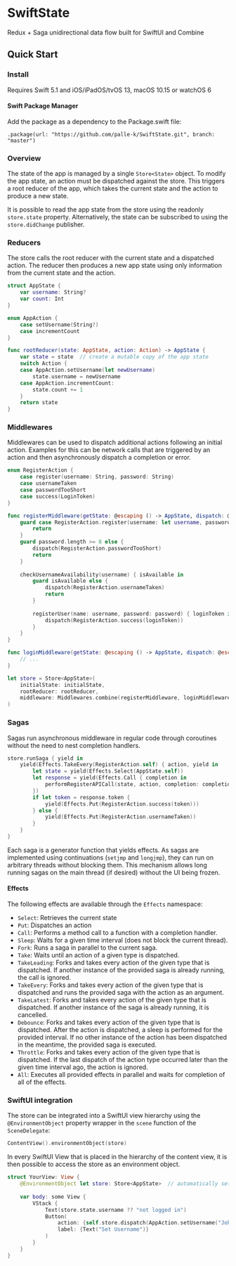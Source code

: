 # SwiftState

Redux + Saga unidirectional data flow built for SwiftUI and Combine

## Quick Start

### Install

Requires Swift 5.1 and iOS/iPadOS/tvOS 13, macOS 10.15 or watchOS 6

#### Swift Package Manager

Add the package as a dependency to the Package.swift file:

```
.package(url: "https://github.com/palle-k/SwiftState.git", branch: "master")
```

### Overview

The state of the app is managed by a single `Store<State>` object.
To modify the app state, an action must be dispatched against the store.
This triggers a root reducer of the app, which takes the current state and the action to produce a new state.

It is possible to read the app state from the store using the readonly `store.state` property.
Alternatively, the state can be subscribed to using the `store.didChange` publisher.

### Reducers

The store calls the root reducer with the current state and a dispatched action. 
The reducer then produces a new app state using only information from the current state and the action.

```swift
struct AppState {
    var username: String?
    var count: Int
}

enum AppAction {
    case setUsername(String?)
    case incrementCount
}

func rootReducer(state: AppState, action: Action) -> AppState {
    var state = state  // create a mutable copy of the app state
    switch Action {
    case AppAction.setUsername(let newUsername)
        state.username = newUsername
    case AppAction.incrementCount:
        state.count += 1
    }
    return state
}
```

### Middlewares

Middlewares can be used to dispatch additional actions following an initial action.
Examples for this can be network calls that are triggered by an action and then asynchronously dispatch a completion or error. 

```swift
enum RegisterAction {
    case register(username: String, password: String)
    case usernameTaken
    case passwordTooShort
    case success(LoginToken)
}

func registerMiddleware(getState: @escaping () -> AppState, dispatch: @escaping (Action) -> ()) {
    guard case RegisterAction.register(username: let username, password: let password) else {
        return
    }
    guard password.length >= 8 else {
        dispatch(RegisterAction.passwordTooShort)
        return
    }
    
    checkUsernameAvailability(username) { isAvailable in
        guard isAvailable else {
            dispatch(RegisterAction.usernameTaken)
            return
        }
        
        registerUser(name: username, password: password) { loginToken in
            dispatch(RegisterAction.success(loginToken))
        }
    }
}

func loginMiddleware(getState: @escaping () -> AppState, dispatch: @escaping (Action) -> ()) {
    // ...
}

let store = Store<AppState>(
    initialState: initialState,
    rootReducer: rootReducer,
    middleware: Middlewares.combine(registerMiddleware, loginMiddleware)
)

```

### Sagas

Sagas run asynchronous middleware in regular code through coroutines without the need to nest completion handlers.

```swift
store.runSaga { yield in
    yield(Effects.TakeEvery(RegisterAction.self) { action, yield in
        let state = yield(Effects.Select(AppState.self))
        let response = yield(Effects.Call { completion in
            performRegisterAPICall(state, action, completion: completion)
        })
        if let token = response.token {
            yield(Effects.Put(RegisterAction.success(token)))
        } else {
            yield(Effects.Put(RegisterAction.usernameTaken))
        }
    }
}
```

Each saga is a generator function that yields effects. 
As sagas are implemented using continuations (`setjmp` and `longjmp`), they can run on arbitrary threads without blocking them.
This mechanism allows long running sagas on the main thread (if desired) without the UI being frozen.

#### Effects

The following effects are available through the `Effects` namespace:

- `Select`: Retrieves the current state
- `Put`: Dispatches an action
- `Call`: Performs a method call to a function with a completion handler.
- `Sleep`: Waits for a given time interval (does not block the current thread).
- `Fork`: Runs a saga in parallel to the current saga.
- `Take`: Waits until an action of a given type is dispatched.
- `TakeLeading`: Forks and takes every action of the given type that is dispatched. If another instance of the provided saga is already running, the call is ignored.
- `TakeEvery`: Forks and takes every action of the given type that is dispatched and runs the provided saga with the action as an argument.
- `TakeLatest`: Forks and takes every action of the given type that is dispatched. If another instance of the saga is already running, it is cancelled.
- `Debounce`: Forks and takes every action of the given type that is dispatched. After the action is dispatched, a sleep is performed for the provided interval. If no other instance of the action has been dispatched in the meantime, the provided saga is executed.
- `Throttle`: Forks and takes every action of the given type that is dispatched. If the last dispatch of the action type occurred later than the given time interval ago, the action is ignored.
- `All`: Executes all provided effects in parallel and waits for completion of all of the effects.

### SwiftUI integration

The store can be integrated into a SwiftUI view hierarchy using the `@EnvironmentObject` property wrapper in the `scene` function of the `SceneDelegate`:

```swift
ContentView().environmentObject(store)
```

In every SwiftUI View that is placed in the hierarchy of the content view, it is then possible to access the store as an environment object.

```swift
struct YourView: View {
    @EnvironmentObject let store: Store<AppState>  // automatically set by SwiftUI
    
    var body: some View {
        VStack {
            Text(store.state.username ?? "not logged in")
            Button(
                action: {self.store.dispatch(AppAction.setUsername("John Appleseed"))}, 
                label: {Text("Set Username")}
            )
        }
    }
}
```
